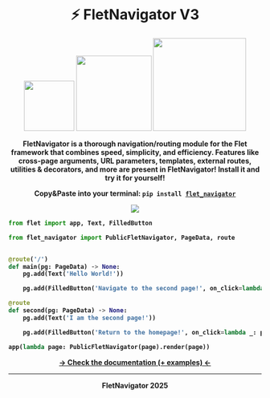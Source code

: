 <h1 align="center"><b>⚡ FletNavigator V3</b></h1>
<p align="center"><img src="https://img.shields.io/badge/V3.9.7-black?style=for-the-badge&logo=flutter&logoColor=white" width=100>
<img src="https://img.shields.io/badge/Python%203.9%2B-black?style=for-the-badge&logo=python&logoColor=white" width=150>
<img src="https://img.shields.io/badge/Awesome%20Flet-black?style=for-the-badge&logo=styledcomponents&logoColor=white&logoSize=auto" width=185></p>

<p align="center"><b>FletNavigator is a thorough navigation/routing module for the Flet framework that combines speed, simplicity, and efficiency. Features like cross-page arguments, URL parameters, templates, external routes, utilities & decorators, and more are present in FletNavigator! Install it and try it for yourself!</b></p>

<p align="center"><b>Copy&Paste into your terminal: <code>pip install <a href="https://pypi.org/project/flet-navigator/">flet_navigator</a></code></b></p>

<p align="center"><img src="https://github.com/xzripper/flet_navigator/blob/main/mini.gif?raw=true"></p>

<b>

```python
from flet import app, Text, FilledButton

from flet_navigator import PublicFletNavigator, PageData, route


@route('/')
def main(pg: PageData) -> None:
    pg.add(Text('Hello World!'))

    pg.add(FilledButton('Navigate to the second page!', on_click=lambda _: pg.navigate('second')))

@route
def second(pg: PageData) -> None:
    pg.add(Text('I am the second page!'))

    pg.add(FilledButton('Return to the homepage!', on_click=lambda _: pg.navigate_homepage()))

app(lambda page: PublicFletNavigator(page).render(page))
```
</b>

<p align="center"><a href="https://github.com/xzripper/flet_navigator/blob/main/flet-navigator-docs.md"><b>-> Check the documentation (+ examples) <-</b></a></p>

<hr><p align="center"><b>FletNavigator 2025</b></p>
